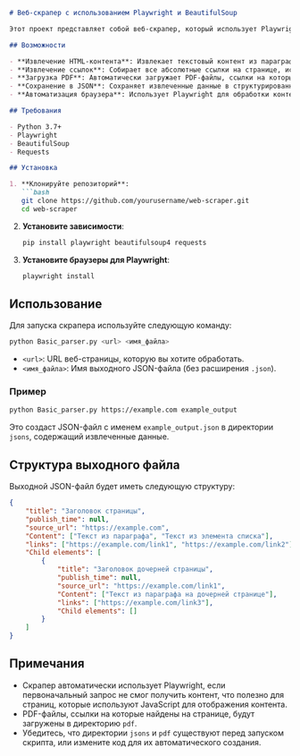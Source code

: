 ```markdown
# Веб-скрапер с использованием Playwright и BeautifulSoup

Этот проект представляет собой веб-скрапер, который использует Playwright для автоматизации браузера и BeautifulSoup для парсинга HTML. Он предназначен для извлечения контента, ссылок и метаданных с веб-страниц и сохранения результатов в формате JSON. Кроме того, программа может загружать PDF-файлы, ссылки на которые найдены на страницах.

## Возможности

- **Извлечение HTML-контента**: Извлекает текстовый контент из параграфов (`<p>`) и элементов списка (`<li>`) на веб-страницах.
- **Извлечение ссылок**: Собирает все абсолютные ссылки на странице, исключая ссылки на социальные сети, такие как Twitter, YouTube и Facebook.
- **Загрузка PDF**: Автоматически загружает PDF-файлы, ссылки на которые найдены на странице.
- **Сохранение в JSON**: Сохраняет извлеченные данные в структурированном формате JSON.
- **Автоматизация браузера**: Использует Playwright для обработки контента, который отображается с помощью JavaScript.

## Требования

- Python 3.7+
- Playwright
- BeautifulSoup
- Requests

## Установка

1. **Клонируйте репозиторий**:
   ```bash
   git clone https://github.com/yourusername/web-scraper.git
   cd web-scraper
   ```

2. **Установите зависимости**:
   ```bash
   pip install playwright beautifulsoup4 requests
   ```

3. **Установите браузеры для Playwright**:
   ```bash
   playwright install
   ```

## Использование

Для запуска скрапера используйте следующую команду:

```bash
python Basic_parser.py <url> <имя_файла>
```

- `<url>`: URL веб-страницы, которую вы хотите обработать.
- `<имя_файла>`: Имя выходного JSON-файла (без расширения `.json`).

### Пример

```bash
python Basic_parser.py https://example.com example_output
```

Это создаст JSON-файл с именем `example_output.json` в директории `jsons`, содержащий извлеченные данные.

## Структура выходного файла

Выходной JSON-файл будет иметь следующую структуру:

```json
{
    "title": "Заголовок страницы",
    "publish_time": null,
    "source_url": "https://example.com",
    "Content": ["Текст из параграфа", "Текст из элемента списка"],
    "links": ["https://example.com/link1", "https://example.com/link2"],
    "Child elements": [
        {
            "title": "Заголовок дочерней страницы",
            "publish_time": null,
            "source_url": "https://example.com/link1",
            "Content": ["Текст из параграфа на дочерней странице"],
            "links": ["https://example.com/link3"],
            "Child elements": []
        }
    ]
}
```

## Примечания

- Скрапер автоматически использует Playwright, если первоначальный запрос не смог получить контент, что полезно для страниц, которые используют JavaScript для отображения контента.
- PDF-файлы, ссылки на которые найдены на странице, будут загружены в директорию `pdf`.
- Убедитесь, что директории `jsons` и `pdf` существуют перед запуском скрипта, или измените код для их автоматического создания.